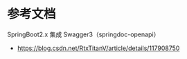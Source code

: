# 参考文档
SpringBoot2.x 集成 Swagger3（springdoc-openapi）
- https://blog.csdn.net/RtxTitanV/article/details/117908750